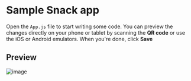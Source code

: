 # Sample Snack app

Open the `App.js` file to start writing some code. You can preview the changes directly on your phone or tablet by scanning the **QR code** or use the iOS or Android emulators. When you're done, click **Save** 

## Preview
![image](https://user-images.githubusercontent.com/19799218/198984166-0656ed35-7ea9-481e-b4a9-4335ed93ac0b.png)
